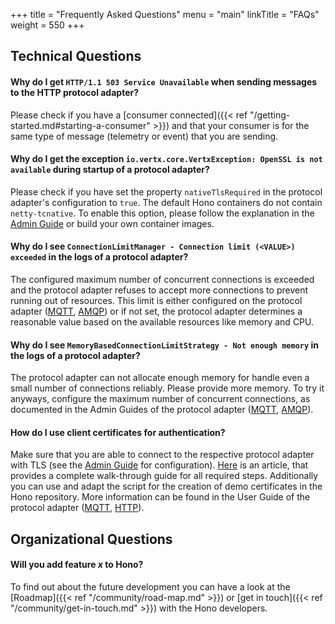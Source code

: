 +++
title = "Frequently Asked Questions"
menu = "main"
linkTitle = "FAQs"
weight = 550
+++


## Technical Questions


#### Why do I get `HTTP/1.1 503 Service Unavailable` when sending messages to the HTTP protocol adapter?

Please check if you have a [consumer connected]({{< ref "/getting-started.md#starting-a-consumer" >}}) 
and that your consumer is for the same type of message (telemetry or event) that you are sending.  


#### Why do I get the exception `io.vertx.core.VertxException: OpenSSL is not available` during startup of a protocol adapter?

Please check if you have set the property `nativeTlsRequired` in the protocol adapter's configuration to `true`. The default Hono
containers do not contain `netty-tcnative`. To enable this option, please follow the explanation in the 
[Admin Guide](https://www.eclipse.org/hono/docs/latest/admin-guide/secure_communication/index.html#using-openssl) or build your own container images.


#### Why do I see `ConnectionLimitManager - Connection limit (<VALUE>) exceeded` in the logs of a protocol adapter? 

The configured maximum number of concurrent connections is exceeded and the protocol adapter refuses to accept more 
connections to prevent running out of resources. This limit is either configured on the protocol adapter
([MQTT](https://www.eclipse.org/hono/docs/latest/admin-guide/mqtt-adapter-config/index.html#service-configuration),
[AMQP](https://www.eclipse.org/hono/docs/latest/admin-guide/amqp-adapter-config/index.html#service-configuration)) or if not set, 
the protocol adapter determines a reasonable value based on the available resources like memory and CPU.


#### Why do I see `MemoryBasedConnectionLimitStrategy - Not enough memory` in the logs of a protocol adapter? 

The protocol adapter can not allocate enough memory for handle even a small number of connections reliably. 
Please provide more memory. To try it anyways, configure the 
maximum number of concurrent connections, as documented in the Admin Guides of the protocol adapter
([MQTT](https://www.eclipse.org/hono/docs/latest/admin-guide/mqtt-adapter-config/index.html#service-configuration),
[AMQP](https://www.eclipse.org/hono/docs/latest/admin-guide/amqp-adapter-config/index.html#service-configuration)).



#### How do I use client certificates for authentication?

Make sure that you are able to connect to the respective protocol adapter with TLS 
(see the [Admin Guide](https://www.eclipse.org/hono/docs/latest/admin-guide/secure_communication/index.html#using-openssl) for configuration).
[Here](https://blog.bosch-si.com/developer/x-509-based-device-authentication-in-eclipse-hono/) is an article, that 
provides a complete walk-through guide for all required steps. 
Additionally you can use and adapt the script for the creation of demo certificates in the Hono repository.
More information can be found in the User Guide of the protocol adapter 
([MQTT](https://www.eclipse.org/hono/docs/latest/user-guide/mqtt-adapter/index.html#authentication),
[HTTP](https://www.eclipse.org/hono/docs/latest/user-guide/http-adapter/index.html#device-authentication)).



## Organizational Questions

#### Will you add feature _x_ to Hono?

To find out about the future development you can have a look at the [Roadmap]({{< ref "/community/road-map.md" >}}) or
[get in touch]({{< ref "/community/get-in-touch.md" >}}) with the Hono developers.
